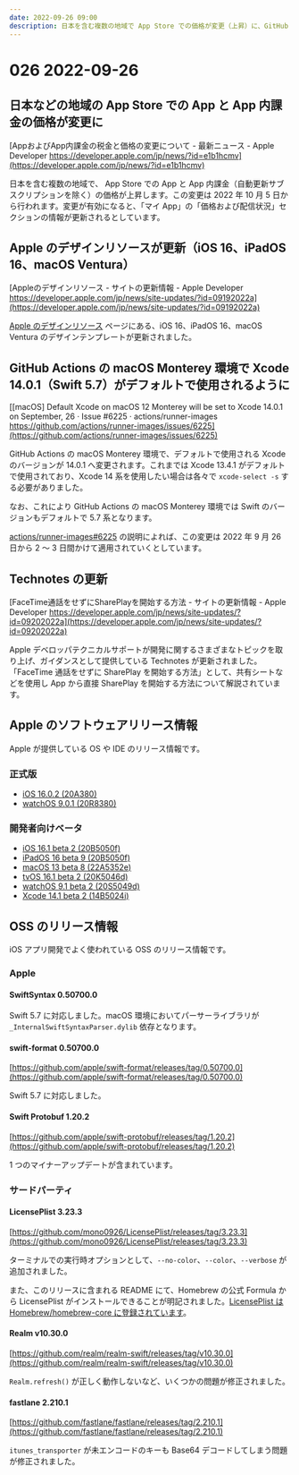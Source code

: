 ```yaml
---
date: 2022-09-26 09:00
description: 日本を含む複数の地域で App Store での価格が変更（上昇）に、GitHub Actions の macOS Monterey 環境で Xcode 14.0.1（Swift 5.7）がデフォルトに、apple/swift-format が Swift 5.7 に対応、ほか
---
```

# 026 2022-09-26

## 日本などの地域の App Store での App と App 内課金の価格が変更に

[AppおよびApp内課金の税金と価格の変更について - 最新ニュース - Apple Developer https://developer.apple.com/jp/news/?id=e1b1hcmv](https://developer.apple.com/jp/news/?id=e1b1hcmv)

日本を含む複数の地域で、 App Store での App と App 内課金（自動更新サブスクリプションを除く）の価格が上昇します。この変更は 2022 年 10 月 5 日から行われます。変更が有効になると、「マイ App」の「価格および配信状況」セクションの情報が更新されるとしています。

## Apple のデザインリソースが更新（iOS 16、iPadOS 16、macOS Ventura）

[Appleのデザインリソース - サイトの更新情報 - Apple Developer https://developer.apple.com/jp/news/site-updates/?id=09192022a](https://developer.apple.com/jp/news/site-updates/?id=09192022a)

[Apple のデザインリソース](https://developer.apple.com/jp/design/resources/) ページにある、iOS 16、iPadOS 16、macOS Ventura のデザインテンプレートが更新されました。

## GitHub Actions の macOS Monterey 環境で Xcode 14.0.1（Swift 5.7）がデフォルトで使用されるように

[[macOS] Default Xcode on macOS 12 Monterey will be set to Xcode 14.0.1 on September, 26 · Issue #6225 · actions/runner-images https://github.com/actions/runner-images/issues/6225](https://github.com/actions/runner-images/issues/6225)

GitHub Actions の macOS Monterey 環境で、デフォルトで使用される Xcode のバージョンが 14.0.1 へ変更されます。これまでは Xcode 13.4.1 がデフォルトで使用されており、Xcode 14 系を使用したい場合は各々で `xcode-select -s` する必要がありました。

なお、これにより GitHub Actions の macOS Monterey 環境では Swift のバージョンもデフォルトで 5.7 系となります。

[actions/runner-images#6225](https://github.com/actions/runner-images/issues/6225) の説明によれば、この変更は 2022 年 9 月 26 日から 2 〜 3 日間かけて適用されていくとしています。

## Technotes の更新

[FaceTime通話をせずにSharePlayを開始する方法 - サイトの更新情報 - Apple Developer https://developer.apple.com/jp/news/site-updates/?id=09202022a](https://developer.apple.com/jp/news/site-updates/?id=09202022a)

Apple デベロッパテクニカルサポートが開発に関するさまざまなトピックを取り上げ、ガイダンスとして提供している Technotes が更新されました。「FaceTime 通話をせずに SharePlay を開始する方法」として、共有シートなどを使用し App から直接 SharePlay を開始する方法について解説されています。

## Apple のソフトウェアリリース情報

Apple が提供している OS や IDE のリリース情報です。

### 正式版

- [iOS 16.0.2 (20A380)](https://developer.apple.com/jp/news/releases/?id=09222022b)
- [watchOS 9.0.1 (20R8380)](https://developer.apple.com/jp/news/releases/?id=09222022a)

### 開発者向けベータ

- [iOS 16.1 beta 2 (20B5050f)](https://developer.apple.com/jp/news/releases/?id=09202022e)
- [iPadOS 16 beta 9 (20B5050f)](https://developer.apple.com/jp/news/releases/?id=09202022d)
- [macOS 13 beta 8 (22A5352e)](https://developer.apple.com/jp/news/releases/?id=09092022c)
- [tvOS 16.1 beta 2 (20K5046d)](https://developer.apple.com/jp/news/releases/?id=09202022a)
- [watchOS 9.1 beta 2 (20S5049d)](https://developer.apple.com/jp/news/releases/?id=09202022b)
- [Xcode 14.1 beta 2 (14B5024i)](https://developer.apple.com/jp/news/releases/?id=09202022f)

## OSS のリリース情報

iOS アプリ開発でよく使われている OSS のリリース情報です。

### Apple

#### SwiftSyntax 0.50700.0

Swift 5.7 に対応しました。macOS 環境においてパーサーライブラリが `_InternalSwiftSyntaxParser.dylib` 依存となります。

#### swift-format 0.50700.0

[https://github.com/apple/swift-format/releases/tag/0.50700.0](https://github.com/apple/swift-format/releases/tag/0.50700.0)

Swift 5.7 に対応しました。

#### Swift Protobuf 1.20.2

[https://github.com/apple/swift-protobuf/releases/tag/1.20.2](https://github.com/apple/swift-protobuf/releases/tag/1.20.2)

1 つのマイナーアップデートが含まれています。

### サードパーティ

#### LicensePlist 3.23.3

[https://github.com/mono0926/LicensePlist/releases/tag/3.23.3](https://github.com/mono0926/LicensePlist/releases/tag/3.23.3)

ターミナルでの実行時オプションとして、`--no-color`、`--color`、`--verbose` が追加されました。

また、このリリースに含まれる README にて、Homebrew の公式 Formula から LicensePlist がインストールできることが明記されました。[LicensePlist は Homebrew/homebrew-core に登録されています](https://github.com/Homebrew/homebrew-core/blob/master/Formula/licenseplist.rb)。

#### Realm v10.30.0

[https://github.com/realm/realm-swift/releases/tag/v10.30.0](https://github.com/realm/realm-swift/releases/tag/v10.30.0)

`Realm.refresh()` が正しく動作しないなど、いくつかの問題が修正されました。

#### fastlane 2.210.1

[https://github.com/fastlane/fastlane/releases/tag/2.210.1](https://github.com/fastlane/fastlane/releases/tag/2.210.1)

`itunes_transporter` が未エンコードのキーも Base64 デコードしてしまう問題が修正されました。
